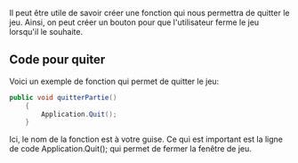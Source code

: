 Il peut être utile de savoir créer une fonction qui nous permettra de quitter le jeu. Ainsi, on peut créer un bouton pour que l'utilisateur ferme le jeu lorsqu'il le souhaite.   



## Code pour quiter
Voici un exemple de fonction qui permet de quitter le jeu:   
``` csharp
public void quitterPartie()
    {
        Application.Quit();
    }

```

Ici, le nom de la fonction est à votre guise. Ce qui est important est la ligne de code Application.Quit(); qui permet de fermer la fenêtre de jeu.   
